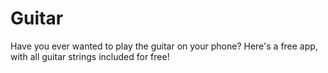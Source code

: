 # Guitar

Have you ever wanted to play the guitar on your phone? Here's a free app, with all guitar strings included for free!

